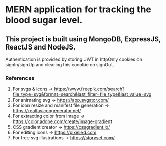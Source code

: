 # MERN application for tracking the blood sugar level.

## This project is built using MongoDB, ExpressJS, ReactJS and NodeJS.

Authentication is provided by storing JWT in httpOnly cookies on signIn/signUp and clearing this coookie on signOut.

### References

1. For svgs & icons -> https://www.freepik.com/search?file_type=svg&format=search&last_filter=file_type&last_value=svg
2. For animating svg -> https://app.svgator.com/
3. For icon resize and manifest file generation -> https://realfavicongenerator.net/
4. For extracting color from image -> https://color.adobe.com/create/image-gradient
5. CSS gradient creator -> https://cssgradient.io/
6. For editing icons -> https://pixelied.com
7. For free svg illustrations -> https://storyset.com/
